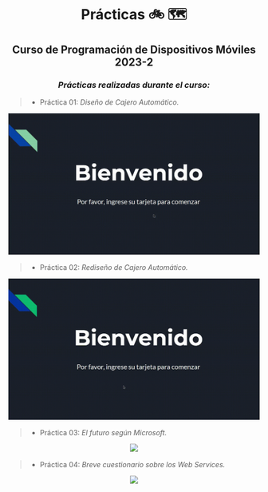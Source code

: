 <div align="center">

# Prácticas 🚲 🗺️

##   Curso de Programación de Dispositivos Móviles 2023-2
 
###  <em> Prácticas realizadas durante el curso: </em>

</div>

> -  Práctica 01: <em> Diseño de Cajero Automático. </em>

<div align="center">
  
![](https://github.com/CarlosCastanon2099/Programacion-Disp-Moviles/blob/main/GIFS/Practica-1.gif)


</div>



> -  Práctica 02: <em> Rediseño de Cajero Automático. </em>

<div align="center">
  
![](https://github.com/CarlosCastanon2099/Programacion-Disp-Moviles/blob/main/GIFS/Practica-2.gif)


</div>

> -  Práctica 03: <em> El futuro según Microsoft. </em>

<div align="center">

![](https://media.tenor.com/j3I6rTcRT1oAAAAd/maiar-wallet-elrond-network.gif)
  
</div>

> -  Práctica 04: <em> Breve cuestionario sobre los Web Services. </em>

<div align="center">

![](https://media.giphy.com/media/auvPdJqCpMA4E/giphy.gif)
  
</div>

